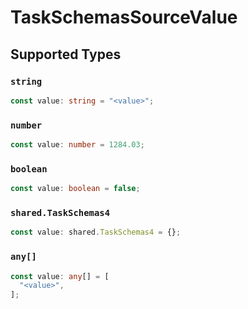 # TaskSchemasSourceValue


## Supported Types

### `string`

```typescript
const value: string = "<value>";
```

### `number`

```typescript
const value: number = 1284.03;
```

### `boolean`

```typescript
const value: boolean = false;
```

### `shared.TaskSchemas4`

```typescript
const value: shared.TaskSchemas4 = {};
```

### `any[]`

```typescript
const value: any[] = [
  "<value>",
];
```

